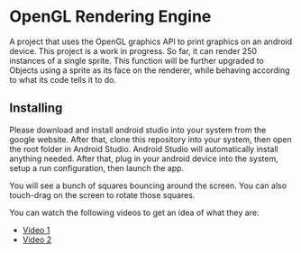 # OpenGL Rendering Engine

A project that uses the OpenGL graphics API to print graphics on an android device. This project is a work in progress. So far, it can render 250 instances of a single sprite. This function will be further upgraded to Objects using a sprite as its face on the renderer, while behaving according to what its code tells it to do.

## Installing

Please download and install android studio into your system from the google website. After that, clone this repository into your system, then open the root folder in Android Studio. Android Studio will automatically install anything needed. After that, plug in your android device into the system, setup a run configuration, then launch the app.

You will see a bunch of squares bouncing around the screen. You can also touch-drag on the screen to rotate those squares.

You can watch the following videos to get an idea of what they are:
- [Video 1](https://youtu.be/nmjKbR5gDcg)
- [Video 2](https://youtu.be/r8DvwYFimPk)
